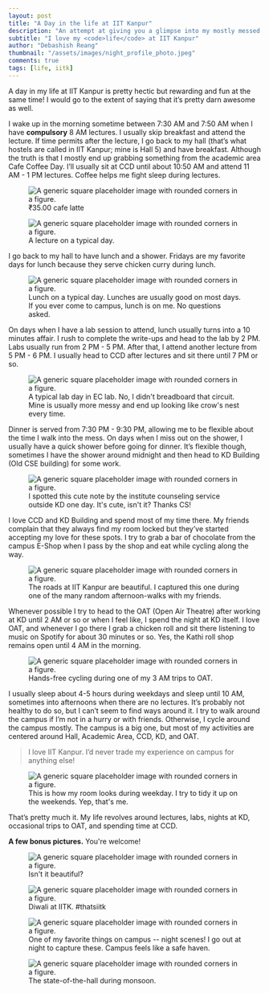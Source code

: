 ```yaml
---
layout: post
title: "A Day in the life at IIT Kanpur"
description: "An attempt at giving you a glimpse into my mostly messed up life at IIT Kanpur."
subtitle: "I love my <code>life</code> at IIT Kanpur"
author: "Debashish Reang"
thumbnail: "/assets/images/night_profile_photo.jpeg"
comments: true
tags: [life, iitk]
---
```


A day in my life at IIT Kanpur is pretty hectic but rewarding and fun at the same time! I would go to the extent of saying that it’s pretty darn awesome as well.

I wake up in the morning sometime between 7:30 AM and 7:50 AM when I have **compulsory** 8 AM lectures. I usually skip breakfast and attend the lecture. If time permits after the lecture, I go back to my hall (that’s what hostels are called in IIT Kanpur; mine is Hall 5) and have breakfast. Although the truth is that I mostly end up grabbing something from the academic area Cafe Coffee Day. I’ll usually sit at CCD until about 10:50 AM and attend 11 AM - 1 PM lectures. Coffee helps me fight sleep during lectures.
<figure class="figure">
  <img src="/assets/images/ccd.jpg" class="figure-img rounded" alt="A generic square placeholder image with rounded corners in a figure.">
  <figcaption class="figure-caption text-center">₹35.00 cafe latte</figcaption>
</figure>

<figure class="figure">
  <img src="/assets/images/iitk_lecture.jpg" class="figure-img rounded" alt="A generic square placeholder image with rounded corners in a figure.">
  <figcaption class="figure-caption text-center">A lecture on a typical day.</figcaption>
</figure>


I go back to my hall to have lunch and a shower. Fridays are my favorite days for lunch because they serve chicken curry during lunch.

<figure class="figure">
  <img src="/assets/images/iitk_lunch.jpg" class="figure-img rounded" alt="A generic square placeholder image with rounded corners in a figure.">
  <figcaption class="figure-caption text-center">Lunch on a typical day. Lunches are usually good on most days. If you ever come to campus, lunch is on me. No questions asked.</figcaption>
</figure>

On days when I have a lab session to attend, lunch usually turns into a 10 minutes affair. I rush to complete the write-ups and head to the lab by 2 PM. Labs usually run from 2 PM - 5 PM. After that, I attend another lecture from 5 PM - 6 PM. I usually head to CCD after lectures and sit there until 7 PM or so.

<figure class="figure">
  <img src="/assets/images/ee_lab.jpg" class="figure-img rounded" alt="A generic square placeholder image with rounded corners in a figure.">
  <figcaption class="figure-caption text-center">A typical lab day in EC lab. No, I didn't breadboard that circuit. Mine is usually more messy and end up looking like crow's nest every time.</figcaption>
</figure>


Dinner is served from 7:30 PM - 9:30 PM, allowing me to be flexible about the time I walk into the mess. On days when I miss out on the shower, I usually have a quick shower before going for dinner. It’s flexible though, sometimes I have the shower around midnight and then head to KD Building (Old CSE building) for some work.

<figure class="figure">
  <img src="/assets/images/iitk_cs_cycle.jpg" class="figure-img rounded" alt="A generic square placeholder image with rounded corners in a figure.">
  <figcaption class="figure-caption text-center">I spotted this cute note by the institute counseling service outside KD one day. It's cute, isn't it? Thanks CS!</figcaption>
</figure>

I love CCD and KD Building and spend most of my time there. My friends complain that they always find my room locked but they’ve started accepting my love for these spots. I try to grab a bar of chocolate from the campus E-Shop when I pass by the shop and eat while cycling along the way.

<figure class="figure">
  <img src="/assets/images/iitk_road.jpg" class="figure-img rounded" alt="A generic square placeholder image with rounded corners in a figure.">
  <figcaption class="figure-caption text-center">The roads at IIT Kanpur are beautiful. I captured this one during one of the many random afternoon-walks with my friends.</figcaption>
</figure>

Whenever possible I try to head to the OAT (Open Air Theatre) after working at KD until 2 AM or so or when I feel like, I spend the night at KD itself. I love OAT, and whenever I go there I grab a chicken roll and sit there listening to music on Spotify for about 30 minutes or so. Yes, the Kathi roll shop remains open until 4 AM in the morning.

<figure class="figure">
  <img src="/assets/images/4am_cycle.jpg" class="figure-img rounded" alt="A generic square placeholder image with rounded corners in a figure.">
  <figcaption class="figure-caption text-center">Hands-free cycling during one of my 3 AM trips to OAT.</figcaption>
</figure>


I usually sleep about 4-5 hours during weekdays and sleep until 10 AM, sometimes into afternoons when there are no lectures. It’s probably not healthy to do so, but I can’t seem to find ways around it.
I try to walk around the campus if I’m not in a hurry or with friends. Otherwise, I cycle around the campus mostly. The campus is a big one, but most of my activities are centered around Hall, Academic Area, CCD, KD, and OAT.

> I love IIT Kanpur. I’d never trade my experience on campus for anything else!

<figure class="figure">
  <img src="/assets/images/messy_room.jpg" class="figure-img rounded" alt="A generic square placeholder image with rounded corners in a figure.">
  <figcaption class="figure-caption text-center">This is how my room looks during weekday. I try to tidy it up on the weekends. Yep, that's me.</figcaption>
</figure>

That’s pretty much it. My life revolves around lectures, labs, nights at KD, occasional trips to OAT, and spending time at CCD.

**A few bonus pictures.** You're welcome!

<figure class="figure">
  <img src="/assets/images/iitk_main_dr.jpg" class="figure-img rounded" alt="A generic square placeholder image with rounded corners in a figure.">
  <figcaption class="figure-caption text-center">Isn't it beautiful?</figcaption>
</figure>

<figure class="figure">
  <img src="/assets/images/diwali_iitk.jpg" class="figure-img rounded" alt="A generic square placeholder image with rounded corners in a figure.">
  <figcaption class="figure-caption text-center">Diwali at IITK. #thatsiitk</figcaption>
</figure>

<figure class="figure">
  <img src="/assets/images/iitk_night_light.jpg" class="figure-img rounded" alt="A generic square placeholder image with rounded corners in a figure.">
  <figcaption class="figure-caption text-center">One of my favorite things on campus -- night scenes! I go out at night to capture these. Campus feels like a safe haven.</figcaption>
</figure>

<figure class="figure">
  <img src="/assets/images/hall5_flood.jpg" class="figure-img rounded" alt="A generic square placeholder image with rounded corners in a figure.">
  <figcaption class="figure-caption text-center">The state-of-the-hall during monsoon.</figcaption>
</figure>
